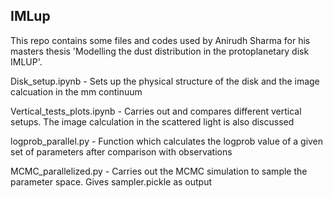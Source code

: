 ## IMLup

This repo contains some files and codes used by Anirudh Sharma for his masters thesis 'Modelling the dust distribution in the protoplanetary disk IMLUP'.

Disk_setup.ipynb - Sets up the physical structure of the disk and the image calcuation in the mm continuum

Vertical_tests_plots.ipynb - Carries out and compares different vertical setups. The image calculation in the scattered light is also discussed

logprob_parallel.py -  Function which calculates the logprob value of a given set of parameters after comparison with observations

MCMC_parallelized.py - Carries out the MCMC simulation to sample the parameter space. Gives sampler.pickle as output
